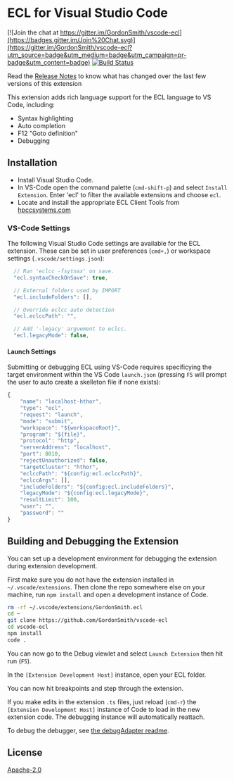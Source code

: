 # ECL for Visual Studio Code

[![Join the chat at https://gitter.im/GordonSmith/vscode-ecl](https://badges.gitter.im/Join%20Chat.svg)](https://gitter.im/GordonSmith/vscode-ecl?utm_source=badge&utm_medium=badge&utm_campaign=pr-badge&utm_content=badge) [![Build Status](https://travis-ci.org/GordonSmith/vscode-ecl.svg?branch=master)](https://travis-ci.org/GordonSmith/vscode-ecl)

Read the [Release Notes](https://github.com/GordonSmith/vscode-ecl/releases) to know what has changed over the last few versions of this extension

This extension adds rich language support for the ECL language to VS Code, including:

- Syntax highlighting
- Auto completion
- F12 "Goto definition"
- Debugging

## Installation

- Install Visual Studio Code. 
- In VS-Code open the command palette (`cmd-shift-p`) and select `Install Extension`.  Enter 'ecl' to filter the available extensions and choose `ecl`.
- Locate and install the appropriate ECL Client Tools from [hpccsystems.com](https://hpccsystems.com/download/developer-tools/client-tools)

### VS-Code Settings

The following Visual Studio Code settings are available for the ECL extension.  These can be set in user preferences (`cmd+,`) or workspace settings (`.vscode/settings.json`):

```javascript
  // Run 'eclcc -fsytnax' on save.
  "ecl.syntaxCheckOnSave": true,

  // External folders used by IMPORT
  "ecl.includeFolders": [],

  // Override eclcc auto detection
  "ecl.eclccPath": "",

  // Add '-legacy' arguement to eclcc.
  "ecl.legacyMode": false,
```

#### Launch Settings

Submitting or debugging ECL using VS-Code requires specificying the target environment within the VS Code `launch.json` (pressing `F5` will prompt the user to auto create a skelleton file if none exists):

```javascript
{
    "name": "localhost-hthor",
    "type": "ecl",
    "request": "launch",
    "mode": "submit",
    "workspace": "${workspaceRoot}",
    "program": "${file}",
    "protocol": "http",
    "serverAddress": "localhost",
    "port": 8010,
    "rejectUnauthorized": false,
    "targetCluster": "hthor",
    "eclccPath": "${config:ecl.eclccPath}",
    "eclccArgs": [],
    "includeFolders": "${config:ecl.includeFolders}",
    "legacyMode": "${config:ecl.legacyMode}",
    "resultLimit": 100,
    "user": "",
    "password": ""
}
```

## Building and Debugging the Extension

You can set up a development environment for debugging the extension during extension development.

First make sure you do not have the extension installed in `~/.vscode/extensions`.  Then clone the repo somewhere else on your machine, run `npm install` and open a development instance of Code.

```bash
rm -rf ~/.vscode/extensions/GordonSmith.ecl
cd ~
git clone https://github.com/GordonSmith/vscode-ecl
cd vscode-ecl
npm install
code .
```

You can now go to the Debug viewlet and select `Launch Extension` then hit run (`F5`).

In the `[Extension Development Host]` instance, open your ECL folder.

You can now hit breakpoints and step through the extension.

If you make edits in the extension `.ts` files, just reload (`cmd-r`) the `[Extension Development Host]` instance of Code to load in the new extension code.  The debugging instance will automatically reattach.

To debug the debugger, see [the debugAdapter readme](src/debugAdapter/Readme.md).

## License
[Apache-2.0](LICENSE)
